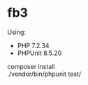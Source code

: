 # fb3

Using:
- PHP 7.2.34              
- PHPUnit 8.5.20

composer install              
./vendor/bin/phpunit test/
